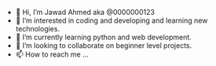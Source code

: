 - 👋 Hi, I’m Jawad Ahmed aka @0000000123
- 👀 I’m interested in coding and developing and learning new technologies.
- 🌱 I’m currently learning python and web development.
- 💞️ I’m looking to collaborate on beginner level projects.
- 📫 How to reach me ...

<!---
0000000123/0000000123 is a ✨ special ✨ repository because its `README.md` (this file) appears on your GitHub profile.
You can click the Preview link to take a look at your changes.
--->
